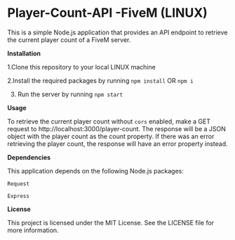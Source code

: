 # Player-Count-API  -FiveM (LINUX)
This is a simple Node.js application that provides an API endpoint to retrieve the current player count of a FiveM server.

**Installation**

1.Clone this repository to your local LINUX machine

2.Install the required packages by running ```npm install``` OR ```npm i ```

3. Run the server by running ```npm start```


**Usage**

To retrieve the current player count without ```cors``` enabled, make a GET request to http://localhost:3000/player-count. The response will be a JSON object with the player count as the count property. If there was an error retrieving the player count, the response will have an error property instead.

**Dependencies**

This application depends on the following Node.js packages:

```Request```

```Express```

**License**

This project is licensed under the MIT License. See the LICENSE file for more information.
